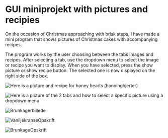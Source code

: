 # GUI miniprojekt with pictures and recipies

On the occasion of Christmas approaching with brisk steps, I have made a mini program that shows pictures of Christmas cakes with accompanying recipes.

The program works by the user choosing between the tabs images and recipes. 
After selecting a tab, use the dropdown menu to select the image or recipe you want to display. 
When you have selected, press the show picture or show recipe button.
The selected one is now displayed on the right side of the box.



![Here is a picture and recipe for honey hearts (honninghjerter)](https://www.valdemarsro.dk/wp-content/2013/12/honninghjerter_opskrift-1.jpg)



![Here is a picture of the 2 tabs and how to select a specific picture using a dropdown menu](https://user-images.githubusercontent.com/54774020/101164373-3b3dbb00-3635-11eb-9805-23d3ffc1d740.png)

![Brunkagerbillede](https://user-images.githubusercontent.com/54774020/101165387-dd11d780-3636-11eb-8e41-ee8a83a24255.png)



![VaniljekranseOpskrift](https://user-images.githubusercontent.com/54774020/101165761-7e009280-3637-11eb-9670-2c0ed090a69e.png)



![BrunkageOpskrift](https://user-images.githubusercontent.com/54774020/101165111-6379e980-3636-11eb-8481-7bb102dda92e.png)
